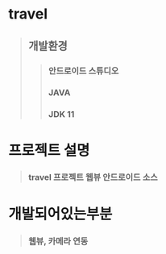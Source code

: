 # travel
> ## 개발환경
>> ### 안드로이드 스튜디오
>> ### JAVA
>> ### JDK 11

# 프로젝트 설명
> ### travel 프로젝트 웹뷰 안드로이드 소스

# 개발되어있는부분
> ### 웹뷰, 카메라 연동

